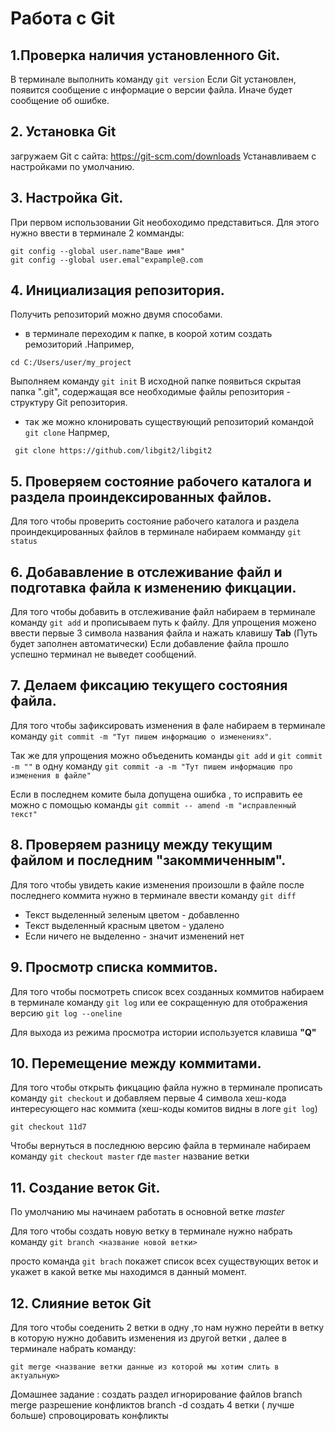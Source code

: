 # Работа с Git
## 1.Проверка наличия установленного Git.
В терминале выполнить команду `git version`
Если Git установлен, появится сообщение с информацие о версии файла. Иначе будет сообщение об ошибке.

## 2. Установка Git
загружаем Git  с сайта: https://git-scm.com/downloads
Устанавливаем с настройками по умолчанию.

## 3. Настройка Git.
При первом использовании Git  необоходимо представиться. 
Для этого нужно ввести в терминале 2 комманды:
```
git config --global user.name"Ваше имя"
git config --global user.emal"expample@.com
```
## 4. Инициализация репозитория.
Получить репозиторий можно двумя способами. 
* в терминале переходим к папке, в коорой хотим создать ремозиторий .Например,
```
cd C:/Users/user/my_project
```
Выполняем команду `git init`
В исходной папке появиться скрытая папка ".git", содержащая все необходимые файлы репозитория - структуру Git репозитория.
* так же можно клонировать существующий репозиторий командой `git clone` Напрмер,
```
 git clone https://github.com/libgit2/libgit2
 ```

## 5. Проверяем состояние рабочего каталога и раздела проиндексированных файлов.
Для того чтобы проверить состояние рабочего каталога и раздела проиндекцированных файлов в терминале набираем комманду `git status` 

## 6. Добававление  в отслеживание файл и подготавка файла к изменению фикцации.
Для того чтобы добавить в отслеживание файл набираем в терминале команду `git add` и прописываем путь к файлу. Для упрощения можено ввести первые 3 символа названия файла и нажать клавишу **Tab** (Путь будет заполнен автоматически) Если добавление файла прошло успешно терминал не выведет сообщений.

## 7. Делаем фиксацию текущего состояния файла.
Для того чтобы зафиксировать изменения в фале набираем в терминале команду `git commit -m "Тут пишем информацию о изменениях"`.

Так же для упрощения можно объеденить команды `git add`  и `git commit -m ""` в одну команду `git commit -a -m "Тут пишем информацию про изменения в файле" `

Если в последнем комите была допущена ошибка , то исправить ее можно с помощью команды `git commit -- amend -m "исправленный текст"`

## 8. Проверяем разницу между текущим файлом и последним "закоммиченным".
Для того чтобы увидеть какие изменения произошли в файле после последнего коммита нужно в терминале ввести команду `git diff`
* Текст выделенный зеленым цветом - добавленно 
* Текст выделенный красным цветом - удалено
* Если ничего не выделенно - значит изменений нет

## 9. Просмотр списка коммитов.
Для того чтобы посмотреть список всех созданных коммитов набираем в терминале команду `git log` или ее сокращенную для отображения версию `git log --oneline`

Для выхода из режима просмотра истории используется клавиша 
**"Q"**

## 10. Перемещение между коммитами.
Для того чтобы открыть фикцацию файла нужно в терминале прописать команду `git checkout` и добавляем первые 4 символа хеш-кода интересующего нас коммита (хеш-коды комитов видны в логе `git log`)

```
git checkout 11d7
```

Чтобы вернуться в последнюю версию файла в терминале набираем команду `git checkout master` где `master` название ветки  

## 11. Создание веток Git.
По умолчанию мы начинаем работать в основной ветке *master*
 
Для того чтобы создать новую ветку в терминале нужно набрать команду `git branch <название новой ветки> ` 

просто команда `git brach` покажет список всех существующих веток и укажет в какой ветке мы находимся в данный момент.

## 12. Слияние веток Git
Для того чтобы соеденить 2 ветки в одну ,то нам нужно перейти в ветку в которую нужно добавить изменения из другой ветки , далее в терминале набрать команду: 

`git merge <название ветки данные из которой мы хотим слить в актуальную>`

Домашнее задание : создать раздел игнорирование файлов 
branch
merge
разрешение конфликтов 
branch -d
создать 4 ветки ( лучше больше)
спровоцировать конфликты 